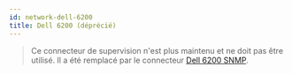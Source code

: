 ```yaml
---
id: network-dell-6200
title: Dell 6200 (déprécié)
---
```


> Ce connecteur de supervision n'est plus maintenu et ne doit pas être utilisé. Il a été remplacé par le connecteur [Dell 6200 SNMP](network-dell-6200-snmp.md).
